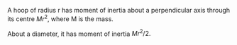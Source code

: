 A hoop of radius r has moment of inertia about a perpendicular axis
through its centre $Mr^{2},$ where M is the mass.

About a diameter, it has moment of inertia $Mr^{2}/2.$
